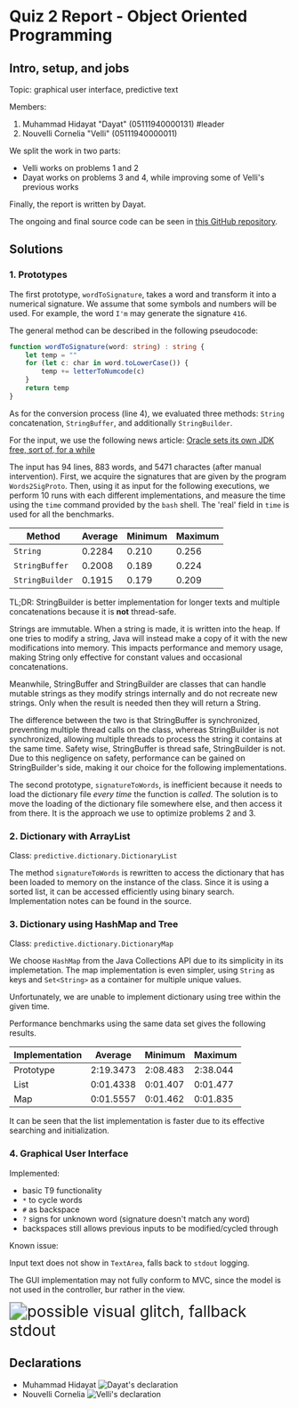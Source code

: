 # Quiz 2 Report - Object Oriented Programming

## Intro, setup, and jobs

Topic: graphical user interface, predictive text

Members:

1. Muhammad Hidayat "Dayat" (05111940000131) #leader
2. Nouvelli Cornelia "Velli" (05111940000011)

We split the work in two parts:

- Velli works on problems 1 and 2
- Dayat works on problems 3 and 4, while improving some of Velli's previous works

Finally, the report is written by Dayat.

The ongoing and final source code can be seen in [this GitHub repository](https://github.com/return215/t9-demo).

## Solutions

### 1. Prototypes

The first prototype, `wordToSignature`, takes a word and transform it into a numerical signature. We assume that some symbols and numbers will be used. For example, the word `I'm` may generate the signature `416`.

The general method can be described in the following pseudocode:

```ts
function wordToSignature(word: string) : string {
    let temp = ""
    for (let c: char in word.toLowerCase()) {
        temp += letterToNumcode(c)
    }
    return temp
}
```



As for the conversion process (line 4), we evaluated three methods: `String` concatenation, `StringBuffer`, and additionally `StringBuilder`.

For the input, we use the following news article:
[Oracle sets its own JDK free, sort of, for a while](https://www.theregister.com/2021/09/16/oracle_jdk_free_license/)

The input has 94 lines, 883 words, and 5471 charactes (after manual intervention). First, we acquire the signatures that are given by the program `Words2SigProto`. Then, using it as input for the following executions, we perform 10 runs with each different implementations, and measure the time using the `time` command provided by the `bash` shell. The 'real' field in `time` is used for all the benchmarks.

Method | Average | Minimum | Maximum
----|----|----|---
`String` | 0.2284 | 0.210 | 0.256 
`StringBuffer` | 0.2008 | 0.189 | 0.224 
`StringBuilder` | 0.1915 | 0.179 | 0.209 

TL;DR: StringBuilder is better implementation for longer texts and multiple concatenations because it is **not** thread-safe.

Strings are immutable. When a string is made, it is written into the heap. If one tries to modify a string, Java will instead make a copy of it with the new modifications into memory. This impacts performance and memory usage, making String only effective for constant values and occasional concatenations.

Meanwhile, StringBuffer and StringBuilder are classes that can handle mutable strings as they modify strings internally and do not recreate new strings. Only when the result is needed then they will return a String.

The difference between the two is that StringBuffer is synchronized, preventing multiple thread calls on the class, whereas StringBuilder is not synchronized, allowing multiple threads to process the string it contains at the same time. Safety wise, StringBuffer is thread safe, StringBuilder is not. Due to this negligence on safety, performance can be gained on StringBuilder's side, making it our choice for the following implementations.

The second prototype, `signatureToWords`, is inefficient because it needs to load the dictionary file _every time_ the function is _called_. The solution is to move the loading of the dictionary file somewhere else, and then access it from there. It is the approach we use to optimize problems 2 and 3.

### 2. Dictionary with ArrayList

Class: `predictive.dictionary.DictionaryList`

The method `signatureToWords` is rewritten to access the dictionary that has been loaded to memory on the instance of the class. Since it is using a sorted list, it can be accessed efficiently using binary search. Implementation notes can be found in the source.

### 3. Dictionary using HashMap and Tree

Class: `predictive.dictionary.DictionaryMap`

We choose `HashMap` from the Java Collections API due to its simplicity in its implemetation. The map implementation is even simpler, using `String` as keys and `Set<String>` as a container for multiple unique values.

Unfortunately, we are unable to implement dictionary using tree within the given time.

Performance benchmarks using the same data set gives the following results.

| Implementation | Average   | Minimum  | Maximum  |
| -------------- | --------- | -------- | -------- |
| Prototype      | 2:19.3473 | 2:08.483 | 2:38.044 |
| List           | 0:01.4338 | 0:01.407 | 0:01.477 |
| Map            | 0:01.5557 | 0:01.462 | 0:01.835 |

It can be seen that the list implementation is faster due to its effective searching and initialization.

### 4. Graphical User Interface

Implemented:

- basic T9 functionality
- `*` to cycle words
- `#` as backspace
- `?` signs for unknown word (signature doesn't match any word)
- backspaces still allows previous inputs to be modified/cycled through

Known issue:

Input text does not show in `TextArea`, falls back to `stdout` logging.

The GUI implementation may not fully conform to MVC, since the model is not used in the controller, bur rather in the view.

<img src="docs/result-gui.png" alt="possible visual glitch, fallback stdout" style="zoom:200%;" />

## Declarations

- Muhammad Hidayat
  <img src="declaration-1.jpg" alt="Dayat's declaration"  />
- Nouvelli Cornelia
  <img src="declaration-2.jpg" alt="Velli's declaration"  />

